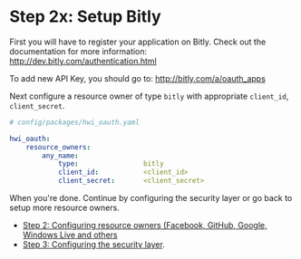 Step 2x: Setup Bitly
====================
First you will have to register your application on Bitly. Check out the
documentation for more information: http://dev.bitly.com/authentication.html

To add new API Key, you should go to: http://bitly.com/a/oauth_apps

Next configure a resource owner of type `bitly` with appropriate
`client_id`, `client_secret`.

```yaml
# config/packages/hwi_oauth.yaml

hwi_oauth:
    resource_owners:
        any_name:
            type:                bitly
            client_id:           <client_id>
            client_secret:       <client_secret>
```

When you're done. Continue by configuring the security layer or go back to
setup more resource owners.

- [Step 2: Configuring resource owners (Facebook, GitHub, Google, Windows Live and others](../2-configuring_resource_owners.md)
- [Step 3: Configuring the security layer](../3-configuring_the_security_layer.md).
